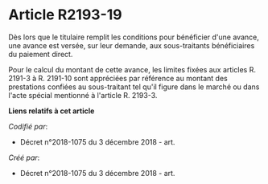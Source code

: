# Article R2193-19

Dès lors que le titulaire remplit les conditions pour bénéficier d'une avance, une avance est versée, sur leur demande, aux
sous-traitants bénéficiaires du paiement direct.

Pour le calcul du montant de cette avance, les limites fixées aux articles R. 2191-3 à R. 2191-10 sont appréciées par
référence au montant des prestations confiées au sous-traitant tel qu'il figure dans le marché ou dans l'acte spécial
mentionné à l'article R. 2193-3.

**Liens relatifs à cet article**

_Codifié par_:

  - Décret n°2018-1075 du 3 décembre 2018 - art.

_Créé par_:

  - Décret n°2018-1075 du 3 décembre 2018 - art.
